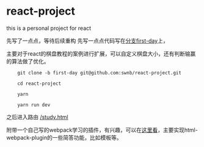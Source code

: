 # react-project
this is  a personal project for react

 先写了一点点，等待后续重构
 先写一点点代码写在[分支first-day](https://github.com/swnb/react-project/tree/first-day)上，

主要对于react的棋盘教程的案例进行扩展，可以自定义棋盘大小，还有判断输赢的算法做了优化。

```shell
    git clone -b first-day git@github.com:swnb/react-project.git

    cd react-project

    yarn 

    yarn run dev 
```
之后进入路由 [/study.html](http://localhost:8080/study.html)

附带一个自己写的webpack学习的插件，有兴趣，可以在[这里看](https://github.com/swnb/webpack-plugin)，主要实现html-webpack-plugin的一些简答功能，比如模板等。